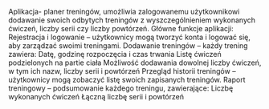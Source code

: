 Aplikacja- planer treningów, umożliwia zalogowanemu użytkownikowi dodawanie swoich odbytych treningów z wyszczególnieniem wykonanych ćwiczeń, liczby serii czy liczby powtórzeń.
Główne funkcje aplikacji:
Rejestracja i logowanie – użytkownicy mogą tworzyć konta i logować się, aby zarządzać swoimi treningami.
Dodawanie treningów – każdy trening zawiera:
Datę, godzinę rozpoczęcia i czas trwania
Listę ćwiczeń podzielonych na partie ciała
Możliwość dodawania dowolnej liczby ćwiczeń, w tym ich nazw, liczby serii i powtórzeń
Przegląd historii treningów – użytkownicy mogą zobaczyć listę swoich zapisanych treningów.
Raport treningowy – podsumowanie każdego treningu, zawierające:
Liczbę wykonanych ćwiczeń
Łączną liczbę serii i powtórzeń
